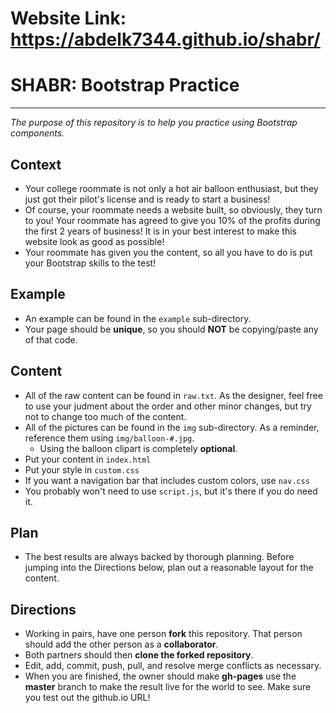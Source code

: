 # Website Link: https://abdelk7344.github.io/shabr/
# SHABR: Bootstrap Practice
---
_The purpose of this repository is to help you practice using Bootstrap components._

## Context
* Your college roommate is not only a hot air balloon enthusiast, but they just got their pilot's license and is ready to start a business!  
* Of course, your roommate needs a website built, so obviously, they turn to you! Your roommate has agreed to give you 10% of the profits during the first 2 years of business! It is in your best interest to make this website look as good as possible!
* Your roommate has given you the content, so all you have to do is put your Bootstrap skills to the test!

## Example
* An example can be found in the `example` sub-directory.
* Your page should be **unique**, so you should **NOT** be copying/paste any of that code.

## Content
* All of the raw content can be found in `raw.txt`. As the designer, feel free to use your judment about the order and other minor changes, but try not to change too much of the content.
* All of the pictures can be found in the `img` sub-directory. As a reminder, reference them using `img/balloon-#.jpg`.
  * Using the balloon clipart is completely **optional**.
* Put your content in `index.html`
* Put your style in `custom.css`
* If you want a navigation bar that includes custom colors, use `nav.css`
* You probably won't need to use `script.js`, but it's there if you do need it.

## Plan
* The best results are always backed by thorough planning.  Before jumping into the Directions below, plan out a reasonable layout for the content.

## Directions
* Working in pairs, have one person **fork** this repository.  That person should add the other person as a **collaborator**.
* Both partners should then **clone the forked repository**.
* Edit, add, commit, push, pull, and resolve merge conflicts as necessary.
* When you are finished, the owner should make **gh-pages** use the **master** branch to make the result live for the world to see.  Make sure you test out the github.io URL!

